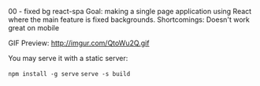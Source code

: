 00 - fixed bg react-spa
Goal: making a single page application using React where the main feature is fixed backgrounds.
Shortcomings: Doesn't work great on mobile

GIF Preview: http://imgur.com/QtoWu2Q.gif 

You may serve it with a static server:

  `npm install -g serve`
  `serve -s build`

